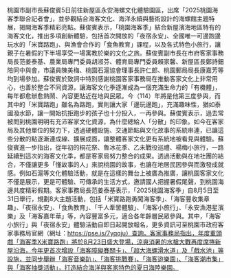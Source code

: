 桃園市副市長蘇俊賓5日前往新屋區永安海螺文化體驗園區，出席「2025桃園海客季聯合記者會」，並參觀結合海客文化、海洋永續與藝術設計的海螺館主題特展，揭開海客季精彩亮點。蘇俊賓表示，「桃園海客季」結合新屋濱海地區特有的海客文化，推出多項創新體驗，包括首次開放的「夜宿永安」、全國唯一可邊跑邊玩水的「米寶路跑」、與漁會合作的「食魚教育」課程，以及各式特色小旅行，讓親子在暑假的下半場享受一場寓教於樂的文化之旅。蘇俊賓副市長在市府客家事務局長范姜泰基、農業局專門委員胡淑芬、體育局專門委員賴家馨、新屋區長鄭詩鈿陪同中與會，市議員陳美梅、桃園石滬協會理事長許仁郎、桃園郵局局長康嘉芳等均到場參加。蘇俊賓於致詞中特別感謝桃園客家事務局在推動客家文化上非常用心，也善於整合不同資源，讓海客文化季逐漸成為一個充滿生命力的「有機體」，每年都愈辦愈熱鬧、內容更貼近在地與民眾。今（114）年將是他第三度參與，而其中的「米寶路跑」雖名為路跑，實則讓大家「邊玩邊跑」，充滿趣味性，猶如泰國潑水節，讓一開始抗拒跑步的孩子也十分投入，一再參與。蘇俊賓表示，過去常被問到桃園明明有充沛客家文化資源，為什麼總給人「分散」的印象。如今在客家局及其他單位的努力下，透過硬體設施、交通節點與文化故事的系統串連，已讓這些分散的點逐漸連成線、擴展成面，讓整體客家文化更有系統地被看見與體驗。蘇俊賓進一步指出，從年初的桐花祭、魯冰花季、乙未戰役巡禮、楊梅小旅行，一路延續到這次的海客文化季，都是客家局努力整合的成果。透過活動與在地社團的結合，不僅讓更多「懂故事的人」來說桃園的故事，也讓在地居民因參與而激發成就感。例如石滬等文化體驗活動，就是在這樣的舞台上被廣為推廣，讓桃園客家文化不僅是展示，更是可體驗、可傳承的生活方式，邀請國人把握暑假尾聲，到桃園海邊共度精彩假期。客家事務局長范姜泰基表示，「2025桃園海客季」自8月5日至31日舉行，規劃8大主題活動，包括「米寶路跑勇闖海客季」、「海客豐收集章趣」、「夜宿永安」、「食魚教育」、「千人牽罟體驗」、「海客小旅行」、「永安漁港星濱樂」及「海客嘉年華」等，內容豐富多元，適合各年齡層民眾參與。其中，「海客小旅行」與「夜宿永安」體驗活動自即日起開放報名，更多資訊可至桃園市政府客家事務局官網（網址：https://pse.is/7yqqju）查詢。客家事務局指出，年度重頭戲「海客季X米寶路跑」將於8月23日盛大登場，涼爽消暑的水槍大戰再度席捲新屋沿海，今年更首次增設「海客障礙賽關卡」、「超大海螺滑水道」及「戲水池」等設施，並同步舉辦「海客音樂趴」、「海客挑戰賽」、「海客遊樂園」、「海客潮市集」與「海客抽獎活動」，打造結合海洋與客家特色的夏日海陸樂園。